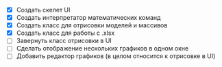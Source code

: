 - [x] Создать скелет UI  
- [x] Создать интерпретатор математических команд  
- [x] Создать класс для отрисовки моделей и массивов  
- [x] Создать класс для работы с .xlsx  
- [ ] Завернуть класс отрисовки в UI  
- [ ] Сделать отображение нескольких графиков в одном окне  
- [ ] Добавить редактор графиков (в целом относится к отрисовке в UI)  